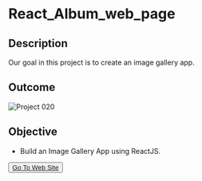 # React_Album_web_page


## Description
Our goal in this project is to create an image gallery app.

## Outcome

![Project 020](./Albums.gif)

## Objective

  - Build an Image Gallery App using ReactJS.

<button><a href="https://muratbzc.github.io/React_Album_web_page/">Go To Web Site</a></button>
